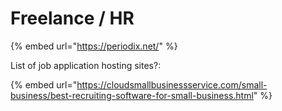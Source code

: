 # Freelance / HR

{% embed url="https://periodix.net/" %}

List of job application hosting sites?:

{% embed url="https://cloudsmallbusinessservice.com/small-business/best-recruiting-software-for-small-business.html" %}



